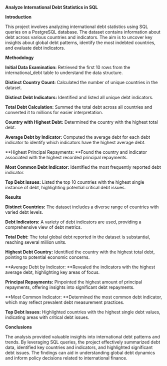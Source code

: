 **Analyze International Debt Statistics in SQL**

**Introduction**

This project involves analyzing international debt statistics using SQL queries on a PostgreSQL database. The dataset contains information about debt across various countries and indicators. The aim is to uncover key insights about global debt patterns, identify the most indebted countries, and evaluate debt indicators.

**Methodology**

**Initial Data Examination:** Retrieved the first 10 rows from the international_debt table to understand the data structure.

**Distinct Country Count:** Calculated the number of unique countries in the dataset.

**Distinct Debt Indicators:** Identified and listed all unique debt indicators.

**Total Debt Calculation:** Summed the total debt across all countries and converted it to millions for easier interpretation.

**Country with Highest Debt:** Determined the country with the highest total debt.

**Average Debt by Indicator:** Computed the average debt for each debt indicator to identify which indicators have the highest average debt.

**Highest Principal Repayments: **Found the country and indicator associated with the highest recorded principal repayments.

**Most Common Debt Indicator:** Identified the most frequently reported debt indicator.

**Top Debt Issues:** Listed the top 10 countries with the highest single instance of debt, highlighting potential critical debt issues.

**Results**

**Distinct Countries:** The dataset includes a diverse range of countries with varied debt levels.

**Debt Indicators:** A variety of debt indicators are used, providing a comprehensive view of debt metrics.

**Total Debt:** The total global debt reported in the dataset is substantial, reaching several million units.

**Highest Debt Country:** Identified the country with the highest total debt, pointing to potential economic concerns.

**Average Debt by Indicator: **Revealed the indicators with the highest average debt, highlighting key areas of focus.

**Principal Repayments:** Pinpointed the highest amount of principal repayments, offering insights into significant debt repayments.

**Most Common Indicator: **Determined the most common debt indicator, which may reflect prevalent debt measurement practices.

**Top Debt Issues:** Highlighted countries with the highest single debt values, indicating areas with critical debt issues.

**Conclusions**

The analysis provided valuable insights into international debt patterns and trends. By leveraging SQL queries, the project effectively summarized debt data, identified key countries and indicators, and highlighted significant debt issues. The findings can aid in understanding global debt dynamics and inform policy decisions related to international finance.
